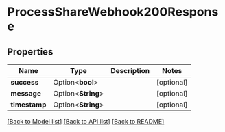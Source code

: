 # ProcessShareWebhook200Response

## Properties

Name | Type | Description | Notes
------------ | ------------- | ------------- | -------------
**success** | Option<**bool**> |  | [optional]
**message** | Option<**String**> |  | [optional]
**timestamp** | Option<**String**> |  | [optional]

[[Back to Model list]](../README.md#documentation-for-models) [[Back to API list]](../README.md#documentation-for-api-endpoints) [[Back to README]](../README.md)



